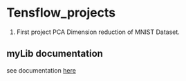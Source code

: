 # Tensflow_projects

1) First project PCA Dimension reduction of MNIST Dataset.
## myLib documentation
see documentation [here](myLib/README.md)
